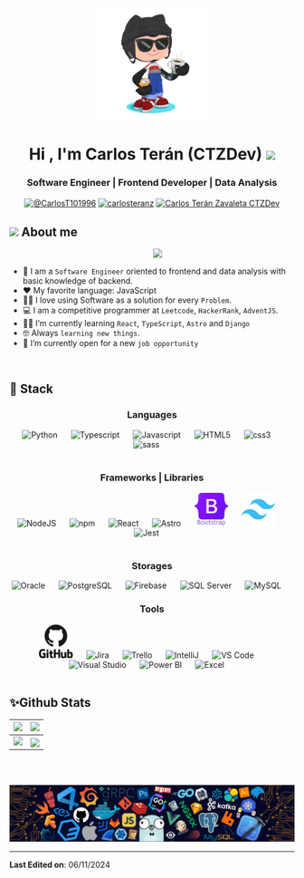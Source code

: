<div align=center>
   <img src="https://raw.githubusercontent.com/AhmedFathyDev/AhmedFathyDev/main/GitHub.png" alt="GitHub Octocat Drinking a Cup of Coffee" height="200">
</div>
    
<h1 align="center">Hi , I'm Carlos Terán (CTZDev) <img src="https://media.giphy.com/media/hvRJCLFzcasrR4ia7z/giphy.gif" width="35"></h1>

<h3 align="center">Software Engineer | Frontend Developer | Data Analysis </h3>

<p align="center">
<a href="https://twitter.com/CarlosT101996" target="blank"><img align="center" src="https://raw.githubusercontent.com/rahuldkjain/github-profile-readme-generator/master/src/images/icons/Social/twitter.svg" alt="@CarlosT101996" height="30" width="40" /></a>
<a href="https://instagram.com/carlosteranz" target="blank"><img align="center" src="https://raw.githubusercontent.com/rahuldkjain/github-profile-readme-generator/master/src/images/icons/Social/instagram.svg" alt="carlosteranz" height="30" width="40" /></a>
<a href="https://gitlab.com/CTZDev" target="blank"><img align="center" src="https://www.vectorlogo.zone/logos/gitlab/gitlab-icon.svg" alt="Carlos Terán Zavaleta CTZDev" height="30" width="30" /></a>
</p>
	
## <picture><img src = "https://github.com/7oSkaaa/7oSkaaa/blob/main/Images/about_me.gif?raw=true" width = 50px></picture> About me

<picture> <img align="right" src="https://github.com/7oSkaaa/7oSkaaa/blob/main/Images/Right_Side.gif?raw=true" width = 250px></picture>

<br>

- :school: I am a `Software Engineer` oriented to frontend and data analysis with basic knowledge of backend.
- :heart: My favorite language: JavaScript
- :technologist: I love using Software as a solution for every `Problem`.
- :computer: I am a competitive programmer at  `Leetcode`, `HackerRank`, `AdventJS`.
- :student: I’m currently learning  `React`, `TypeScript`, `Astro` and `Django`
- :nerd_face: Always `learning new things`.
- :thinking: I’m currently open for a new `job opportunity`
 <!--- :boom: You can visit [my website](https://cutt.ly/Ahmed_Hossam_Website).-->
  
<br>

<!-- STACK -->
<div align="center" width="100">
  <h2 align="left">🚀 Stack</h1>
  
  <!-- Languages -->
  <h3>Languages</h3>
  <img
    src="https://cdn.jsdelivr.net/gh/devicons/devicon@latest/icons/python/python-original.svg"
    width="60px"
    alt="Python">
    &nbsp;&nbsp;&nbsp;&nbsp;
  <img
    src="https://cdn.jsdelivr.net/gh/devicons/devicon@latest/icons/typescript/typescript-original.svg"
    width="60px"
    alt="Typescript">
    &nbsp;&nbsp;&nbsp;&nbsp;
  <img
    src="https://cdn.jsdelivr.net/gh/devicons/devicon@latest/icons/javascript/javascript-original.svg"
    width="60px"
    alt="Javascript">
    &nbsp;&nbsp;&nbsp;&nbsp;
  <img
    src="https://cdn.jsdelivr.net/gh/devicons/devicon@latest/icons/html5/html5-original-wordmark.svg"
    width="60px"
    alt="HTML5">
    &nbsp;&nbsp;&nbsp;&nbsp;
  <img
    src="https://cdn.jsdelivr.net/gh/devicons/devicon@latest/icons/css3/css3-original-wordmark.svg"
    width="60px"
    alt="css3">
    &nbsp;&nbsp;&nbsp;&nbsp;
  <img
    src="https://cdn.jsdelivr.net/gh/devicons/devicon@latest/icons/sass/sass-original.svg"
    width="60px"
    alt="sass">
    &nbsp;&nbsp;&nbsp;&nbsp;
  
  <!-- Frameworks -->
  </br>
   </br>
  <h3>Frameworks | Libraries</h3>
  <img
    src="https://cdn.jsdelivr.net/gh/devicons/devicon@latest/icons/nodejs/nodejs-original-wordmark.svg"
    width="60px"
    alt="NodeJS">
    &nbsp;&nbsp;&nbsp;&nbsp;
  <img
    src="https://cdn.jsdelivr.net/gh/devicons/devicon@latest/icons/npm/npm-original-wordmark.svg"
    width="60px"
    alt="npm">
    &nbsp;&nbsp;&nbsp;&nbsp;
  <img
    src="https://cdn.jsdelivr.net/gh/devicons/devicon@latest/icons/react/react-original-wordmark.svg"
    width="60px"
    alt="React">
    &nbsp;&nbsp;&nbsp;&nbsp;
  <img
    src="https://cdn.jsdelivr.net/gh/devicons/devicon@latest/icons/astro/astro-original.svg"
    width="60px"
    alt="Astro">
    &nbsp;&nbsp;&nbsp;&nbsp;
  <img
    src="https://github.com/devicons/devicon/blob/v2.16.0/icons/bootstrap/bootstrap-original-wordmark.svg"
    width="60px"
    alt="Bootstrap">
    &nbsp;&nbsp;&nbsp;&nbsp;
  <img
    src="https://github.com/devicons/devicon/blob/v2.16.0/icons/tailwindcss/tailwindcss-original.svg"
    width="60px"
    alt="Tailwind CSS">
    &nbsp;&nbsp;&nbsp;&nbsp;
  <img
    src="https://cdn.jsdelivr.net/gh/devicons/devicon@latest/icons/jest/jest-plain.svg"
    width="60px"
    alt="Jest">
    &nbsp;&nbsp;&nbsp;&nbsp;
  
  <!-- Storages -->
  </br>
   </br>
  <h3>Storages</h3>
  <img
    src="https://cdn.jsdelivr.net/gh/devicons/devicon@latest/icons/oracle/oracle-original.svg"
    width="60px"
    alt="Oracle">
    &nbsp;&nbsp;&nbsp;&nbsp;
  <img
    src="https://cdn.jsdelivr.net/gh/devicons/devicon@latest/icons/postgresql/postgresql-original-wordmark.svg"
    width="60px"
    alt="PostgreSQL">
    &nbsp;&nbsp;&nbsp;&nbsp;
  <img
    src="https://cdn.jsdelivr.net/gh/devicons/devicon@latest/icons/firebase/firebase-plain-wordmark.svg"
    width="60px"
    alt="Firebase">
    &nbsp;&nbsp;&nbsp;&nbsp;
  <img
    src="https://cdn.jsdelivr.net/gh/devicons/devicon@latest/icons/microsoftsqlserver/microsoftsqlserver-plain.svg"
    width="60px"
    alt="SQL Server">
    &nbsp;&nbsp;&nbsp;&nbsp;
  <img
    src="https://cdn.jsdelivr.net/gh/devicons/devicon@latest/icons/mysql/mysql-original-wordmark.svg"
    width="60px"
    alt="MySQL">
    &nbsp;&nbsp;&nbsp;&nbsp;


  <!-- Tools -->
  </br>
  <h3>Tools</h3>
  <img
    src="https://github.com/devicons/devicon/blob/v2.16.0/icons/github/github-original-wordmark.svg"
    width="60px"
    alt="Git">
    &nbsp;&nbsp;&nbsp;&nbsp; 
  <img
    src="https://cdn.jsdelivr.net/gh/devicons/devicon@latest/icons/jira/jira-original-wordmark.svg"
    width="60px"
    alt="Jira">
    &nbsp;&nbsp;&nbsp;&nbsp;
  <img
    src="https://cdn.jsdelivr.net/gh/devicons/devicon@latest/icons/trello/trello-plain-wordmark.svg"
    width="60px"
    alt="Trello">
    &nbsp;&nbsp;&nbsp;&nbsp;
  <img
    src="https://upload.wikimedia.org/wikipedia/commons/thumb/9/9c/IntelliJ_IDEA_Icon.svg/512px-IntelliJ_IDEA_Icon.svg.png"
    width="60px"
    alt="IntelliJ">
    &nbsp;&nbsp;&nbsp;&nbsp;
  <img
    src="https://cdn.jsdelivr.net/gh/devicons/devicon@latest/icons/vscode/vscode-original-wordmark.svg"
    width="60px"
    alt="VS Code">
    &nbsp;&nbsp;&nbsp;&nbsp;
  <img
    src="https://cdn.jsdelivr.net/gh/devicons/devicon@latest/icons/visualstudio/visualstudio-plain.svg"
    width="60px"
    alt="Visual Studio">
    &nbsp;&nbsp;&nbsp;&nbsp;
  <img
    src="https://upload.wikimedia.org/wikipedia/commons/c/cf/New_Power_BI_Logo.svg"
    width="60px"
    alt="Power BI">
    &nbsp;&nbsp;&nbsp;&nbsp;
   <img
    src="https://upload.wikimedia.org/wikipedia/commons/7/73/Microsoft_Excel_2013-2019_logo.svg"
    width="60px"
    alt="Excel">
    &nbsp;&nbsp;&nbsp;&nbsp;
</div>

<br>

## ✨Github Stats

<img src="https://github-readme-stats.vercel.app/api?username=CTZDev&&show_icons=true&count_private=true&theme=github_dark">|<img src="https://github-readme-streak-stats.herokuapp.com/?user=CTZDev&theme=blueberry_duo"/>
|---|---|
<img src="https://github-readme-stats.vercel.app/api/top-langs/?username=CTZDev&layout=compact&card_width=500&theme=github_dark"/>|<img align="center" width="470" src="https://github-readme-stats.vercel.app/api/pin/?username=CTZDev&repo=use-local-storage&show_owner=true&theme=github_dark" />

<br><br>

![footer](https://github.com/GovindSingh9447/GovindSingh9447/blob/main/WEBP/footer.webp)

-----
**Last Edited on**: 06/11/2024

